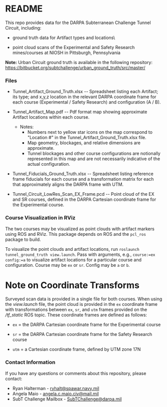 # README #

This repo provides data for the DARPA Subterranean Challenge Tunnel Circuit, including:

* ground truth data for Artifact types and locations\

* point cloud scans of the Experimental and Safety Research mines/courses at NIOSH in Pittsburgh, Pennsylvania

**Note:** Urban Circuit ground truth is available in the following repository: https://bitbucket.org/subtchallenge/urban_ground_truth/src/master/

### Files ###

* Tunnel_Artifact_Ground_Truth.xlsx -- Spreadsheet listing each Artifact; its type; and x,y,z location in the relevant DARPA coordinate frame for each course (Experimental / Safety Research) and configuration (A / B).

* Tunnel_Artifact_Map.pdf -- Pdf format map showing approximate Artifact locations within each course.
    * Notes: 
        * Numbers next to yellow star icons on the map correspond to "Location #" in the Tunnel_Artifact_Ground_Truth.xlsx file.  
        * Map geometry, blockages, and relative dimensions are approximate.
        * Tunnel blockages and other course configurations are notionally represented in this map and are not necessarily indicative of the actual configuration.

* Tunnel_Fiducials_Ground_Truth.xlsx -- Spreadsheet listing reference frame fiducials for each course and a transformation matrix for each that approximately aligns the DARPA frame with UTM.

* Tunnel_Circuit_LowRes_Scan_EX_Frame.pcd -- Point cloud of the EX and SR courses, defined in the DARPA Cartesian coordinate frame for the Experimental course.

### Course Visualization in RViz ###

The two courses may be visualized as point clouds with artifact markers using ROS and RViz. This package depends on ROS and the `pcl_ros` package to build.

To visualize the point clouds and artifact locations, run `roslaunch tunnel_ground_truth view.launch`. Pass with arguments, e.g., `course:=ex config:=a` to visualize artifact locations for a particular course and configuration. Course may be `ex` or `sr`. Config may be `a` or `b`.

# Note on Coordinate Transforms #

Surveyed scan data is provided in a single file for both courses.
When using the *view.launch* file, the point cloud is provided in the `ex`
coordinate frame with transformations between `ex`, `sr`, and `utm` frames provided
on the */tf_static* ROS topic. These coordinate frames are defined as follows:

* `ex` = the DARPA Cartesian coordinate frame for the Experimental course

* `sr` = the DARPA Cartesian coordinate frame for the Safety Research course

* `utm` = a Cartesian coordinate frame, defined by UTM zone 17N

### Contact Information ###

If you have any questions or comments about this repository, please contact:

* Ryan Halterman - ryhalt@spawar.navy.mil
* Angela Maio - angela.c.maio.civ@mail.mil
* SubT Challenge Mailbox - SubTChallenge@darpa.mil

